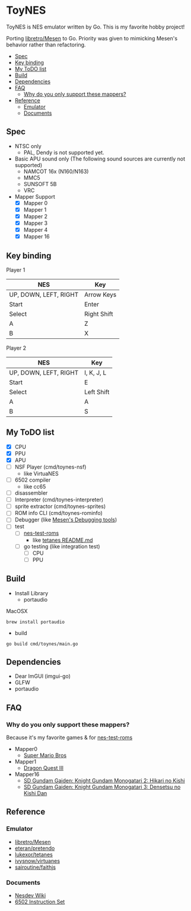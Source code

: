 # ToyNES <!-- omit in toc -->

ToyNES is NES emulator written by Go. This is my favorite hobby project!

Porting [libretro/Mesen](https://github.com/libretro/Mesen/) to Go. Priority was given to mimicking Mesen's behavior rather than refactoring.

- [Spec](#spec)
- [Key binding](#key-binding)
- [My ToDO list](#my-todo-list)
- [Build](#build)
- [Dependencies](#dependencies)
- [FAQ](#faq)
  - [Why do you only support these mappers?](#why-do-you-only-support-these-mappers)
- [Reference](#reference)
  - [Emulator](#emulator)
  - [Documents](#documents)

## Spec

- NTSC only
  - PAL, Dendy is not supported yet.
- Basic APU sound only (The following sound sources are currently not supported)
  - NAMCOT 16x (N160/N163)
  - MMC5
  - SUNSOFT 5B
  - VRC
- Mapper Support
  - [x] Mapper 0
  - [x] Mapper 1
  - [x] Mapper 2
  - [x] Mapper 3
  - [x] Mapper 4
  - [x] Mapper 16

## Key binding

Player 1

|NES|Key|
|---|---|
| UP, DOWN, LEFT, RIGHT | Arrow Keys |
| Start | Enter |
| Select | Right Shift |
| A | Z |
| B | X |

Player 2

|NES|Key|
|---|---|
| UP, DOWN, LEFT, RIGHT | I, K, J, L |
| Start | E |
| Select | Left Shift |
| A | A |
| B | S |

## My ToDO list

- [X] CPU
- [X] PPU
- [X] APU
- [ ] NSF Player (cmd/toynes-nsf)
  - like VirtuaNES
- [ ] 6502 compiler
  - like cc65
- [ ] disassembler
- [ ] Interpreter (cmd/toynes-interpreter)
- [ ] sprite extractor (cmd/toynes-sprites)
- [ ] ROM info CLI (cmd/toynes-rominfo)
- [ ] Debugger (like [Mesen's Debugging tools](https://www.mesen.ca/docs/debugging.html))
- [ ] test
  - [ ] [nes-test-roms](https://github.com/christopherpow/nes-test-roms/)
    - like [tetanes README.md](https://github.com/lukexor/tetanes)
  - [ ] go testing (like integration test)
    - [ ] CPU
    - [ ] PPU

## Build

- Install Library
  - portaudio

MacOSX

```shell
brew install portaudio
```

- build

```shell
go build cmd/toynes/main.go
```

## Dependencies

- Dear ImGUI (imgui-go)
- GLFW
- portaudio

## FAQ

### Why do you only support these mappers?

Because it's my favorite games & for [nes-test-roms](https://github.com/christopherpow/nes-test-roms)

- Mapper0
  - [Super Mario Bros](https://nescartdb.com/profile/view/1486/)
- Mapper1
  - [Dragon Quest III](https://nescartdb.com/profile/view/1527/)
- Mapper16
  - [SD Gundam Gaiden: Knight Gundam Monogatari 2: Hikari no Kishi](https://nescartdb.com/profile/view/1752/)
  - [SD Gundam Gaiden: Knight Gundam Monogatari 3: Densetsu no Kishi Dan](https://nescartdb.com/profile/view/1753/)

## Reference

### Emulator

- [libretro/Mesen](https://github.com/libretro/Mesen/)
- [eteran/pretendo](https://github.com/eteran/pretendo)
- [lukexor/tetanes](https://github.com/lukexor/tetanes)
- [ivysnow/virtuanes](https://github.com/ivysnow/virtuanes/)
- [sairoutine/faithjs](https://github.com/sairoutine/faithjs/)

### Documents

- [Nesdev Wiki](https://www.nesdev.org/wiki/Nesdev_Wiki)
- [6502 Instruction Set](https://www.masswerk.at/6502/6502_instruction_set.html)